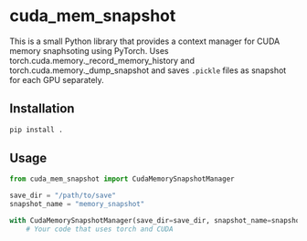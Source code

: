 # cuda_mem_snapshot

This is a small Python library that provides a context manager for CUDA memory snaphsoting using PyTorch.
Uses torch.cuda.memory._record_memory_history and torch.cuda.memory._dump_snapshot and saves `.pickle` files as snapshot for each GPU separately.

## Installation

```bash
pip install .
```

## Usage

```python
from cuda_mem_snapshot import CudaMemorySnapshotManager

save_dir = "/path/to/save"
snapshot_name = "memory_snapshot"

with CudaMemorySnapshotManager(save_dir=save_dir, snapshot_name=snapshot_name, enable=True):
    # Your code that uses torch and CUDA
```